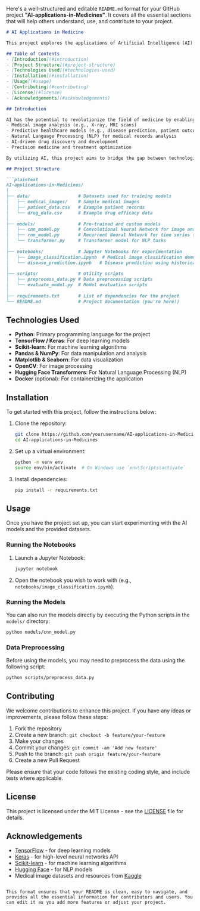 Here's a well-structured and editable `README.md` format for your GitHub project **"AI-applications-in-Medicines"**. It covers all the essential sections that will help others understand, use, and contribute to your project.

```markdown
# AI Applications in Medicine

This project explores the applications of Artificial Intelligence (AI) in the field of Medicine. It provides insights, tools, and implementations of various AI techniques, machine learning algorithms, and deep learning models that can be utilized in medical research, healthcare applications, and treatment advancements.

## Table of Contents
- [Introduction](#introduction)
- [Project Structure](#project-structure)
- [Technologies Used](#technologies-used)
- [Installation](#installation)
- [Usage](#usage)
- [Contributing](#contributing)
- [License](#license)
- [Acknowledgements](#acknowledgements)

## Introduction

AI has the potential to revolutionize the field of medicine by enabling faster diagnoses, more accurate predictions, and personalized treatments. This project delves into:
- Medical image analysis (e.g., X-ray, MRI scans)
- Predictive healthcare models (e.g., disease prediction, patient outcome forecasting)
- Natural Language Processing (NLP) for medical records analysis
- AI-driven drug discovery and development
- Precision medicine and treatment optimization

By utilizing AI, this project aims to bridge the gap between technological advancements and healthcare, promoting better patient care and outcomes.

## Project Structure

```plaintext
AI-applications-in-Medicines/
│
├── data/                  # Datasets used for training models
│   ├── medical_images/    # Sample medical images
│   ├── patient_data.csv   # Example patient records
│   └── drug_data.csv      # Example drug efficacy data
│
├── models/                # Pre-trained and custom models
│   ├── cnn_model.py       # Convolutional Neural Network for image analysis
│   ├── rnn_model.py       # Recurrent Neural Network for time series forecasting
│   └── transformer.py     # Transformer model for NLP tasks
│
├── notebooks/             # Jupyter Notebooks for experimentation
│   ├── image_classification.ipynb  # Medical image classification demo
│   └── disease_prediction.ipynb   # Disease prediction using historical data
│
├── scripts/               # Utility scripts
│   ├── preprocess_data.py # Data preprocessing scripts
│   └── evaluate_model.py  # Model evaluation scripts
│
├── requirements.txt       # List of dependencies for the project
└── README.md              # Project documentation (you're here!)
```

## Technologies Used

- **Python**: Primary programming language for the project
- **TensorFlow / Keras**: For deep learning models
- **Scikit-learn**: For machine learning algorithms
- **Pandas & NumPy**: For data manipulation and analysis
- **Matplotlib & Seaborn**: For data visualization
- **OpenCV**: For image processing
- **Hugging Face Transformers**: For Natural Language Processing (NLP)
- **Docker** (optional): For containerizing the application

## Installation

To get started with this project, follow the instructions below:

1. Clone the repository:
    ```bash
    git clone https://github.com/yourusername/AI-applications-in-Medicines.git
    cd AI-applications-in-Medicines
    ```

2. Set up a virtual environment:
    ```bash
    python -m venv env
    source env/bin/activate  # On Windows use `env\Scripts\activate`
    ```

3. Install dependencies:
    ```bash
    pip install -r requirements.txt
    ```

## Usage

Once you have the project set up, you can start experimenting with the AI models and the provided datasets.

### Running the Notebooks
1. Launch a Jupyter Notebook:
    ```bash
    jupyter notebook
    ```

2. Open the notebook you wish to work with (e.g., `notebooks/image_classification.ipynb`).

### Running the Models
You can also run the models directly by executing the Python scripts in the `models/` directory:
```bash
python models/cnn_model.py
```

### Data Preprocessing
Before using the models, you may need to preprocess the data using the following script:
```bash
python scripts/preprocess_data.py
```

## Contributing

We welcome contributions to enhance this project. If you have any ideas or improvements, please follow these steps:

1. Fork the repository
2. Create a new branch: `git checkout -b feature/your-feature`
3. Make your changes
4. Commit your changes: `git commit -am 'Add new feature'`
5. Push to the branch: `git push origin feature/your-feature`
6. Create a new Pull Request

Please ensure that your code follows the existing coding style, and include tests where applicable.

## License

This project is licensed under the MIT License - see the [LICENSE](LICENSE) file for details.

## Acknowledgements

- [TensorFlow](https://www.tensorflow.org/) - for deep learning models
- [Keras](https://keras.io/) - for high-level neural networks API
- [Scikit-learn](https://scikit-learn.org/) - for machine learning algorithms
- [Hugging Face](https://huggingface.co/) - for NLP models
- Medical image datasets and resources from [Kaggle](https://www.kaggle.com/)
```

This format ensures that your README is clean, easy to navigate, and provides all the essential information for contributors and users. You can edit it as you add more features or adjust your project.
